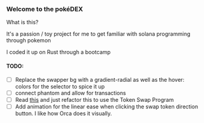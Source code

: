 ### Welcome to the pokéDEX

What is this?

It's a passion / toy project for me to get familiar with solana programming through pokemon

I coded it up on Rust through a bootcamp

#### TODO:

- [ ] Replace the swapper bg with a gradient-radial as well as the hover: colors for the selector to spice it up
- [ ] connect phantom and allow for transactions
- [ ] Read [this](https://spl.solana.com/token-swap) and just refactor this to use the Token Swap Program
- [ ] Add animation for the linear ease when clicking the swap token direction button. I like how Orca does it visually.
